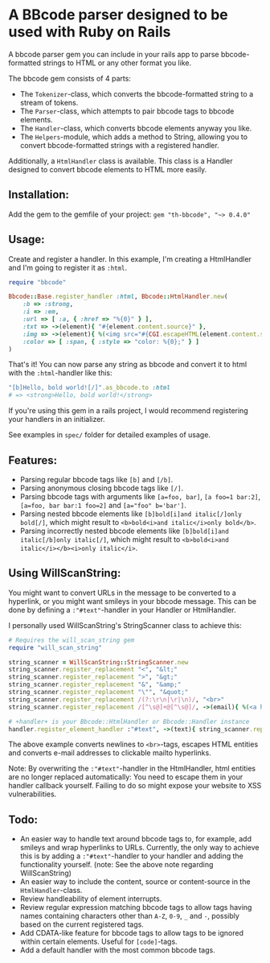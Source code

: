 A BBcode parser designed to be used with Ruby on Rails
======================================================
A bbcode parser gem you can include in your rails app to parse bbcode-formatted
strings to HTML or any other format you like.

The bbcode gem consists of 4 parts:

- The `Tokenizer`-class, which converts the bbcode-formatted string to a stream
  of tokens.
- The `Parser`-class, which attempts to pair bbcode tags to bbcode elements.
- The `Handler`-class, which converts bbcode elements anyway you like.
- The `Helpers`-module, which adds a method to String, allowing you to convert
  bbcode-formatted strings with a registered handler.

Additionally, a `HtmlHandler` class is available. This class is a Handler
designed to convert bbcode elements to HTML more easily.

Installation:
-------------
Add the gem to the gemfile of your project:
`gem "th-bbcode", "~> 0.4.0"`

Usage:
------
Create and register a handler. In this example, I'm creating a HtmlHandler and
I'm going to register it as `:html`.

```ruby
require "bbcode"

Bbcode::Base.register_handler :html, Bbcode::HtmlHandler.new(
	:b => :strong,
	:i => :em,
	:url => [ :a, { :href => "%{0}" } ],
	:txt => ->(element){ "#{element.content.source}" },
	:img => ->(element){ %(<img src="#{CGI.escapeHTML(element.content.source)}">) },
	:color => [ :span, { :style => "color: %{0};" } ]
)
```

That's it! You can now parse any string as bbcode and convert it to html with
the `:html`-handler like this:

```ruby
"[b]Hello, bold world![/]".as_bbcode.to :html
# => <strong>Hello, bold world!</strong>
```

If you're using this gem in a rails project, I would recommend registering your
handlers in an initializer.

See examples in `spec/` folder for detailed examples of usage.

Features:
---------
* Parsing regular bbcode tags like `[b]` and `[/b]`.
* Parsing anonymous closing bbcode tags like `[/]`.
* Parsing bbcode tags with arguments like `[a=foo, bar]`, `[a foo=1 bar:2]`,
  `[a=foo, bar bar:1 foo=2]` and `[a="foo" b='bar']`.
* Parsing nested bbcode elements like `[b]bold[i]and italic[/]only bold[/]`,
  which might result to `<b>bold<i>and italic</i>only bold</b>`.
* Parsing incorrectly nested bbcode elements like `[b]bold[i]and italic[/b]only
  italic[/]`, which might result to `<b>bold<i>and italic</i></b><i>only
  italic</i>`.

Using WillScanString:
---------------------
You might want to convert URLs in the message to be converted to a hyperlink,
or you might want smileys in your bbcode message. This can be done by
defining a `:"#text"`-handler in your Handler or HtmlHandler.

I personally used WillScanString's StringScanner class to achieve this:

```ruby
# Requires the will_scan_string gem
require "will_scan_string"

string_scanner = WillScanString::StringScanner.new
string_scanner.register_replacement "<", "&lt;"
string_scanner.register_replacement ">", "&gt;"
string_scanner.register_replacement "&", "&amp;"
string_scanner.register_replacement "\"", "&quot;"
string_scanner.register_replacement /(?:\r\n|\r|\n)/, "<br>"
string_scanner.register_replacement /[^\s@]+@[^\s@]/, ->(email){ %(<a href="mailto:#{CGI.escapeHTML(email)}>#{CGI.escapeHTML(email)}</a>">) }

# +handler+ is your Bbcode::HtmlHandler or Bbcode::Handler instance
handler.register_element_handler :"#text", ->(text){ string_scanner.replace(text) }
```

The above example converts newlines to `<br>`-tags, escapes HTML entities
and converts e-mail addresses to clickable mailto hyperlinks.

Note: By overwriting the `:"#text"`-handler in the HtmlHandler, html entities
are no longer replaced automatically: You need to escape them in your handler
callback yourself. Failing to do so might expose your website to XSS
vulnerabilities.

Todo:
-----
* An easier way to handle text around bbcode tags to, for example, add smileys
  and wrap hyperlinks to URLs. Currently, the only way to achieve this is by
  adding a `:"#text"`-handler to your handler and adding the functionality
  yourself. (note: See the above note regarding WillScanString)
* An easier way to include the content, source or content-source in the
  `HtmlHandler`-class.
* Review handleability of element interrupts.
* Review regular expression matching bbcode tags to allow tags having names
  containing characters other than `A-Z`, `0-9`, `_` and `-`, possibly based on
  the current registered tags.
* Add CDATA-like feature for bbcode tags to allow tags to be ignored within
  certain elements. Useful for `[code]`-tags.
* Add a default handler with the most common bbcode tags.
